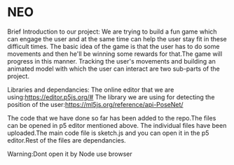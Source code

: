 # NEO
Brief Introduction to our project:
We are trying to build a fun game which can engage the user and at the same time can help the user stay fit in these difficult times.
The basic idea of the game is that the user has to do some movements and then he'll be winning some rewards for that.The game will progress in this manner.
Tracking the user's movements and building an animated model with which the user can interact are two sub-parts of the project.

Libraries and dependancies:
The online editor that we are using:https://editor.p5js.org/#
The library we are using for detecting the position of the user:https://ml5js.org/reference/api-PoseNet/

The code that we have done so far has been added to the repo.The files can be opened in p5 editor mentioned above.
The individual files have been uploaded.The main code file is sketch.js and you can open it in the p5 editor.Rest of the files are dependancies.

Warning:Dont open it by Node use browser
